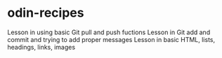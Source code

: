 # odin-recipes

Lesson in using basic Git pull and push fuctions
Lesson in Git add and commit and trying to add proper messages
Lesson in basic HTML, lists, headings, links, images

